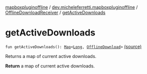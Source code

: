 [mapboxpluginoffline](../../index.md) / [dev.micheleferretti.mapboxpluginoffline](../index.md) / [OfflineDownloadReceiver](index.md) / [getActiveDownloads](./get-active-downloads.md)

# getActiveDownloads

`fun getActiveDownloads(): `[`Map`](https://kotlinlang.org/api/latest/jvm/stdlib/kotlin.collections/-map/index.html)`<`[`Long`](https://kotlinlang.org/api/latest/jvm/stdlib/kotlin/-long/index.html)`, `[`OfflineDownload`](../../dev.micheleferretti.mapboxpluginoffline.model/-offline-download/index.md)`>` [(source)](https://github.com/xit0c/mapbox-plugin-offline/tree/master/mapboxpluginoffline/src/main/java/dev/micheleferretti/mapboxpluginoffline/OfflineDownloadReceiver.kt#L93)

Returns a map of current active downloads.

**Return**
a map of current active downloads.

